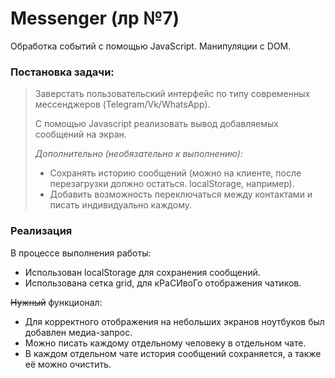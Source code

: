 # Messenger (лр №7)
Обработка событий с помощью JavaScript. Манипуляции с DOM.

### Постановка задачи: 
> Заверстать пользовательский интерфейс по типу современных мессенджеров (Telegram/Vk/WhatsApp).  
> 
> С помощью Javascript реализовать вывод добавляемых сообщений на экран. 
> 
> *Дополнительно (необязательно к выполнению):*
> + Сохранять историю сообщений (можно на клиенте, после перезагрузки должно остаться. localStorage, например).
> + Добавить возможность переключаться между контактами и писать индивидуально каждому.
 
### Реализация
В процессе выполнения работы:
- Использован localStorage для сохранения сообщений.
- Использована сетка grid, для кРаСИвоГо отображения чатиков.

~~Нужный~~ функционал:
+ Для корректного отображения на небольших экранов ноутбуков был добавлен медиа-запрос.
+ Можно писать каждому отдельному человеку в отдельном чате.
+ В каждом отдельном чате история сообщений сохраняется, а также её можно очистить.
